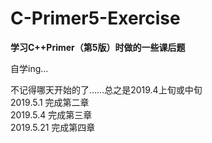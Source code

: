 # C-Primer5-Exercise
**学习C++Primer（第5版）时做的一些课后题**

自学ing...

不记得哪天开始的了……总之是2019.4上旬或中旬  
2019.5.1 完成第二章  
2019.5.4 完成第三章  
2019.5.21 完成第四章  
